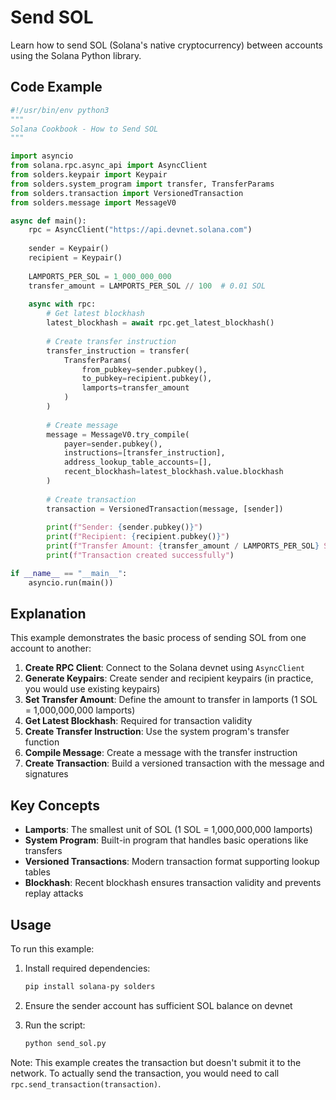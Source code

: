 # Send SOL

Learn how to send SOL (Solana's native cryptocurrency) between accounts using the Solana Python library.

## Code Example

```python
#!/usr/bin/env python3
"""
Solana Cookbook - How to Send SOL
"""

import asyncio
from solana.rpc.async_api import AsyncClient
from solders.keypair import Keypair
from solders.system_program import transfer, TransferParams
from solders.transaction import VersionedTransaction
from solders.message import MessageV0

async def main():
    rpc = AsyncClient("https://api.devnet.solana.com")
    
    sender = Keypair()
    recipient = Keypair()
    
    LAMPORTS_PER_SOL = 1_000_000_000
    transfer_amount = LAMPORTS_PER_SOL // 100  # 0.01 SOL
    
    async with rpc:
        # Get latest blockhash
        latest_blockhash = await rpc.get_latest_blockhash()
        
        # Create transfer instruction
        transfer_instruction = transfer(
            TransferParams(
                from_pubkey=sender.pubkey(),
                to_pubkey=recipient.pubkey(),
                lamports=transfer_amount
            )
        )
        
        # Create message
        message = MessageV0.try_compile(
            payer=sender.pubkey(),
            instructions=[transfer_instruction],
            address_lookup_table_accounts=[],
            recent_blockhash=latest_blockhash.value.blockhash
        )
        
        # Create transaction
        transaction = VersionedTransaction(message, [sender])
        
        print(f"Sender: {sender.pubkey()}")
        print(f"Recipient: {recipient.pubkey()}")
        print(f"Transfer Amount: {transfer_amount / LAMPORTS_PER_SOL} SOL")
        print(f"Transaction created successfully")

if __name__ == "__main__":
    asyncio.run(main())
```

## Explanation

This example demonstrates the basic process of sending SOL from one account to another:

1. **Create RPC Client**: Connect to the Solana devnet using `AsyncClient`
2. **Generate Keypairs**: Create sender and recipient keypairs (in practice, you would use existing keypairs)
3. **Set Transfer Amount**: Define the amount to transfer in lamports (1 SOL = 1,000,000,000 lamports)
4. **Get Latest Blockhash**: Required for transaction validity
5. **Create Transfer Instruction**: Use the system program's transfer function
6. **Compile Message**: Create a message with the transfer instruction
7. **Create Transaction**: Build a versioned transaction with the message and signatures

## Key Concepts

- **Lamports**: The smallest unit of SOL (1 SOL = 1,000,000,000 lamports)
- **System Program**: Built-in program that handles basic operations like transfers
- **Versioned Transactions**: Modern transaction format supporting lookup tables
- **Blockhash**: Recent blockhash ensures transaction validity and prevents replay attacks

## Usage

To run this example:

1. Install required dependencies:
   ```bash
   pip install solana-py solders
   ```

2. Ensure the sender account has sufficient SOL balance on devnet

3. Run the script:
   ```bash
   python send_sol.py
   ```

Note: This example creates the transaction but doesn't submit it to the network. To actually send the transaction, you would need to call `rpc.send_transaction(transaction)`.